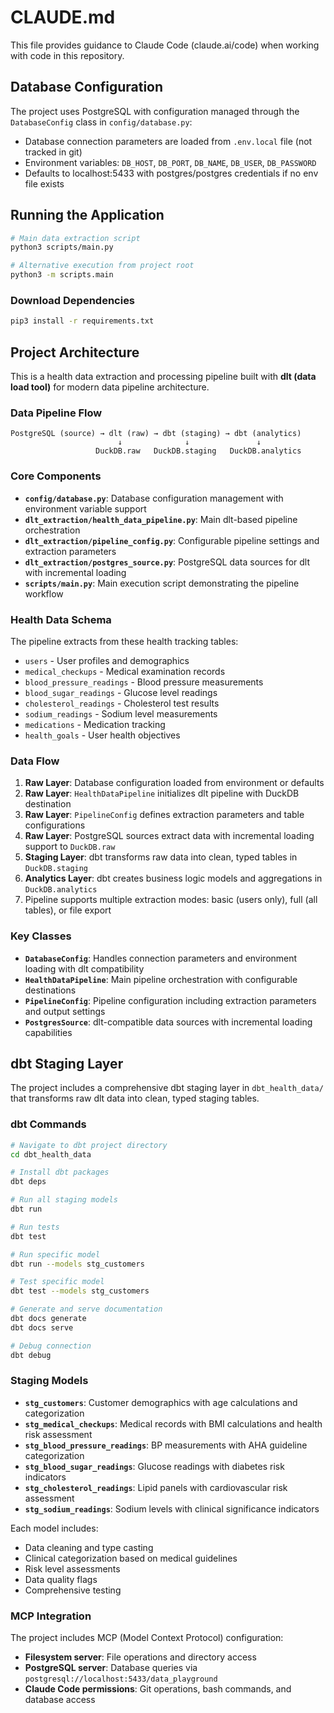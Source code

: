 # CLAUDE.md

This file provides guidance to Claude Code (claude.ai/code) when working with code in this repository.

## Database Configuration

The project uses PostgreSQL with configuration managed through the `DatabaseConfig` class in `config/database.py`:

- Database connection parameters are loaded from `.env.local` file (not tracked in git)
- Environment variables: `DB_HOST`, `DB_PORT`, `DB_NAME`, `DB_USER`, `DB_PASSWORD`
- Defaults to localhost:5433 with postgres/postgres credentials if no env file exists

## Running the Application  

```bash
# Main data extraction script
python3 scripts/main.py

# Alternative execution from project root
python3 -m scripts.main
```
### Download Dependencies
```bash
pip3 install -r requirements.txt
```

## Project Architecture

This is a health data extraction and processing pipeline built with **dlt (data load tool)** for modern data pipeline architecture.

### Data Pipeline Flow
```
PostgreSQL (source) → dlt (raw) → dbt (staging) → dbt (analytics)
                        ↓              ↓               ↓
                   DuckDB.raw   DuckDB.staging   DuckDB.analytics
```

### Core Components

- **`config/database.py`**: Database configuration management with environment variable support
- **`dlt_extraction/health_data_pipeline.py`**: Main dlt-based pipeline orchestration
- **`dlt_extraction/pipeline_config.py`**: Configurable pipeline settings and extraction parameters
- **`dlt_extraction/postgres_source.py`**: PostgreSQL data sources for dlt with incremental loading
- **`scripts/main.py`**: Main execution script demonstrating the pipeline workflow

### Health Data Schema

The pipeline extracts from these health tracking tables:
- `users` - User profiles and demographics
- `medical_checkups` - Medical examination records  
- `blood_pressure_readings` - Blood pressure measurements
- `blood_sugar_readings` - Glucose level readings
- `cholesterol_readings` - Cholesterol test results
- `sodium_readings` - Sodium level measurements
- `medications` - Medication tracking
- `health_goals` - User health objectives

### Data Flow

1. **Raw Layer**: Database configuration loaded from environment or defaults
2. **Raw Layer**: `HealthDataPipeline` initializes dlt pipeline with DuckDB destination
3. **Raw Layer**: `PipelineConfig` defines extraction parameters and table configurations
4. **Raw Layer**: PostgreSQL sources extract data with incremental loading support to `DuckDB.raw`
5. **Staging Layer**: dbt transforms raw data into clean, typed tables in `DuckDB.staging`
6. **Analytics Layer**: dbt creates business logic models and aggregations in `DuckDB.analytics`
7. Pipeline supports multiple extraction modes: basic (users only), full (all tables), or file export

### Key Classes

- **`DatabaseConfig`**: Handles connection parameters and environment loading with dlt compatibility
- **`HealthDataPipeline`**: Main pipeline orchestration with configurable destinations
- **`PipelineConfig`**: Pipeline configuration including extraction parameters and output settings
- **`PostgresSource`**: dlt-compatible data sources with incremental loading capabilities

## dbt Staging Layer

The project includes a comprehensive dbt staging layer in `dbt_health_data/` that transforms raw dlt data into clean, typed staging tables.

### dbt Commands

```bash
# Navigate to dbt project directory
cd dbt_health_data

# Install dbt packages
dbt deps

# Run all staging models
dbt run

# Run tests
dbt test

# Run specific model
dbt run --models stg_customers

# Test specific model
dbt test --models stg_customers

# Generate and serve documentation
dbt docs generate
dbt docs serve

# Debug connection
dbt debug
```

### Staging Models

- **`stg_customers`**: Customer demographics with age calculations and categorization
- **`stg_medical_checkups`**: Medical records with BMI calculations and health risk assessment
- **`stg_blood_pressure_readings`**: BP measurements with AHA guideline categorization
- **`stg_blood_sugar_readings`**: Glucose readings with diabetes risk indicators
- **`stg_cholesterol_readings`**: Lipid panels with cardiovascular risk assessment
- **`stg_sodium_readings`**: Sodium levels with clinical significance indicators

Each model includes:
- Data cleaning and type casting
- Clinical categorization based on medical guidelines
- Risk level assessments
- Data quality flags
- Comprehensive testing

### MCP Integration

The project includes MCP (Model Context Protocol) configuration:
- **Filesystem server**: File operations and directory access
- **PostgreSQL server**: Database queries via `postgresql://localhost:5433/data_playground`
- **Claude Code permissions**: Git operations, bash commands, and database access